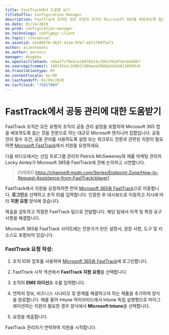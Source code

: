 ```yaml
---
title: FastTrack에서 도움말 보기
titleSuffix: Configuration Manager
description: FastTrack 조직은 모든 유형의 조직이 Microsoft 365를 배포하도록 돕는 것을 전문으로 하는 대규모 Microsoft 엔지니어 집합입니다.
ms.date: 01/14/2019
ms.prod: configuration-manager
ms.technology: configmgr-client
ms.topic: conceptual
ms.assetid: 42e80570-d637-41a4-97b7-ebf1f8975af3
author: aczechowski
ms.author: aaroncz
manager: dougeby
ms.openlocfilehash: c0aaf7cf0e5ca104f6524c3581f8a9fde1bbddb7
ms.sourcegitcommit: 148745e1c3d9817d8beea20684a54436210959c6
ms.translationtype: HT
ms.contentlocale: ko-KR
ms.lasthandoff: 01/09/2020
ms.locfileid: "75817009"
---
```

# <a name="get-help-from-fasttrack-for-co-management"></a>FastTrack에서 공동 관리에 대한 도움받기

FastTrack 조직은 모든 유형의 조직이 공동 관리 설정을 포함하여 Microsoft 365 앱을 배포하도록 돕는 것을 전문으로 하는 대규모 Microsoft 엔지니어 집합입니다. 공동 관리 필수 조건, 공동 관리를 사용하도록 설정 또는 워크로드 전환과 관련된 지원이 필요하면 [Microsoft FastTrack](https://Microsoft.com/FastTrack/)에서 지원을 요청하세요. 

다음 비디오에서는 선임 프로그램 관리자 Patrick McSweeney와 제품 마케팅 관리자 Locky Ainley가 Microsoft 365용 FastTrack에 관해 논의하고 시연합니다.

> [!VIDEO https://channel9.msdn.com/Series/Endpoint-Zone/How-to-Request-Assistance-from-FastTrack/player]

FastTrack에서 지원을 요청하려면 먼저 [Microsoft 365용 FastTrack](https://fasttrack.microsoft.com/microsoft365/capabilities?view=security)으로 이동합니다. **로그인**을 선택하고 조직 ID를 입력합니다. 인증한 후 대시보드로 이동하고 지시에 따라 **지원 요청** 양식에 찾습니다.

제출을 검토하고 적절한 FastTrack 팀으로 전달합니다. 해당 팀에서 자격 및 특정 요구 사항을 해결합니다. 

Microsoft 365용 FastTrack 사이트에는 전문가가 만든 설명서, 권장 사항, 도구 및 리소스도 포함되어 있습니다.


### <a name="make-a-fasttrack-request"></a>FastTrack 요청 작성:

1. 조직 ID와 암호를 사용하여 [Microsoft 365용 FastTrack](https://fasttrack.microsoft.com/microsoft365/capabilities?view=security)에 로그인합니다.  

2. FastTrack 시작 섹션에서 **FastTrack 지원 요청**을 선택합니다.  

3. 조직의 **EMS 라이선스** 수를 입력합니다.  

4. 연락처 정보, 비즈니스 시나리오 및 문제를 해결하고자 하는 제품을 추가하여 양식을 완료합니다. 예를 들어 Intune 하이브리드에서 Intune 독립 실행형으로 마이그레이션하는 지원이 필요한 경우 양식에서 **Microsoft Intune**을 선택합니다.  

5. 요청을 제출합니다. 

FastTrack 관리자가 연락하여 지원을 시작합니다.
